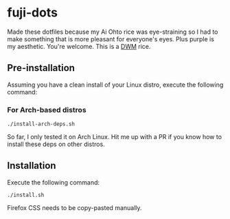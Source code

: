 # fuji-dots

Made these dotfiles because my Ai Ohto rice was eye-straining so I had to make something that is more pleasant for everyone's eyes. Plus purple is my aesthetic. You're welcome. This is a [DWM](https://dwm.suckless.org) rice.

## Pre-installation

Assuming you have a clean install of your Linux distro, execute the following command:

### For Arch-based distros

```./install-arch-deps.sh```

So far, I only tested it on Arch Linux. Hit me up with a PR if you know how to install these deps on other distros.

## Installation

Execute the following command:

```./install.sh```

Firefox CSS needs to be copy-pasted manually.
